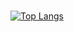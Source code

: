 ### 
[![Top Langs](https://github-readme-stats.vercel.app/api/top-langs/?username=parksangau&layout=compact)](https://github.com/parksangau/github-readme-stats)


<!--



**parksangau/parksangau** is a ✨ _special_ ✨ repository because its `README.md` (this file) appears on your GitHub profile.

Here are some ideas to get you started:

- 🔭 I’m currently working on ...
- 🌱 I’m currently learning ...
- 👯 I’m looking to collaborate on ...
- 🤔 I’m looking for help with ...
- 💬 Ask me about ...
- 📫 How to reach me: ...
- 😄 Pronouns: ...
- ⚡ Fun fact: ...

-->
